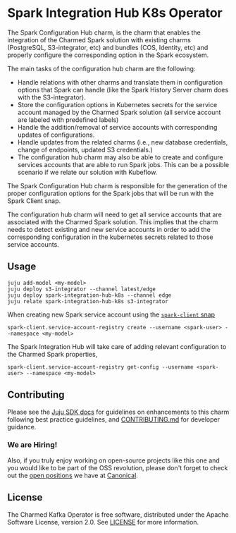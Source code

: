 # Spark Integration Hub K8s Operator

The Spark Configuration Hub charm, is the charm that enables the integration of 
the Charmed Spark solution with existing charms (PostgreSQL, S3-integrator, etc) 
and bundles (COS, Identity, etc) and properly configure the corresponding 
option in the Spark ecosystem.

The main tasks of the configuration hub charm are the following:

* Handle relations with other charms and translate them in configuration options 
  that Spark can handle (like the Spark History Server charm does with the S3-integrator).
* Store the configuration options in Kubernetes secrets for the service account
  managed by the Charmed Spark solution (all service account are labeled with predefined labels)
* Handle the addition/removal of service accounts with corresponding updates of 
  configurations.
* Handle updates from the related charms (i.e., new database credentials, 
  change of endpoints, updated S3 credentials.)
* The configuration hub charm may also be able to create and configure services
  accounts that are able to run Spark jobs. This can be a possible scenario if
  we relate our solution with Kubeflow. 

The Spark Configuration Hub charm is responsible for the generation of the 
proper configuration options for the Spark jobs that will be run with the 
Spark Client snap. 

The configuration hub charm will need to get all service accounts that are 
associated with the Charmed Spark solution. This implies that the charm needs 
to detect existing and new service accounts in order to add the corresponding 
configuration in the kubernetes secrets related to those service accounts. 


## Usage

```shell
juju add-model <my-model>
juju deploy s3-integrator --channel latest/edge
juju deploy spark-integration-hub-k8s --channel edge
juju relate spark-integration-hub-k8s s3-integrator
```

When creating new Spark service account using the [`spark-client` snap](https://snapcraft.io/spark-client)

```shell
spark-client.service-account-registry create --username <spark-user> --namespace <my-model>
```

The Spark Integration Hub will take care of adding relevant configuration to the 
Charmed Spark properties, 

```shell
spark-client.service-account-registry get-config --username <spark-user> --namespace <my-model>
```

## Contributing

Please see the [Juju SDK docs](https://juju.is/docs/sdk) for guidelines on enhancements 
to this charm following best practice guidelines, and 
[CONTRIBUTING.md](https://github.com/canonical/spark-integration-hub-k8s-operator/blob/main/CONTRIBUTING.md) 
for developer guidance. 

### We are Hiring!

Also, if you truly enjoy working on open-source projects like this one and you 
would like to be part of the OSS revolution, please don't forget to check out 
the [open positions](https://canonical.com/careers/all) we have at [Canonical](https://canonical.com/). 

## License
The Charmed Kafka Operator is free software, distributed under the 
Apache Software License, version 2.0. See [LICENSE](https://github.com/canonical/spark-integration-hub-k8s-operator/blob/main/LICENSE) 
for more information.

